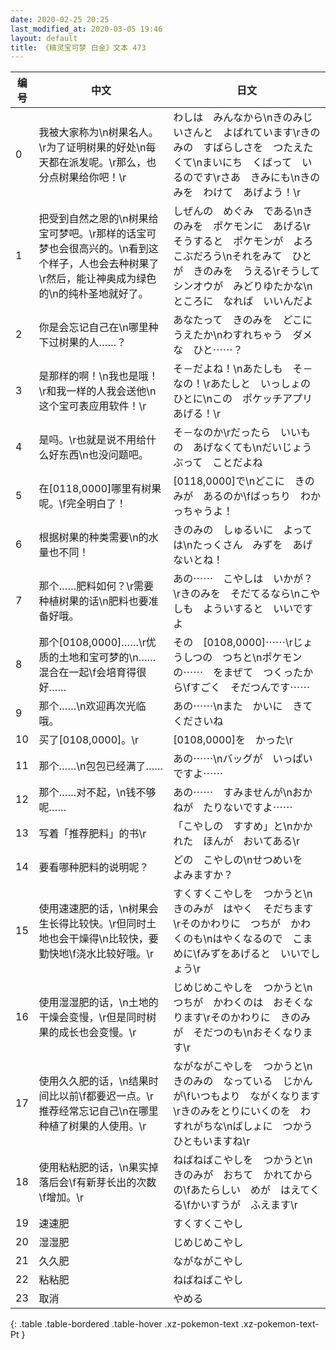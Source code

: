 ```yaml
---
date: 2020-02-25 20:25
last_modified_at: 2020-03-05 19:46
layout: default
title: 《精灵宝可梦 白金》文本 473
---
```

| 编号 | 中文 | 日文 |
| ---- | ---- | ---- |
| 0 | 我被大家称为\n树果名人。\r为了证明树果的好处\n每天都在派发呢。\r那么，也分点树果给你吧！\r | わしは　みんなから\nきのみじいさんと　よばれています\rきのみの　すばらしさを　つたえたくて\nまいにち　くばって　いるのです\rさあ　きみにも\nきのみを　わけて　あげよう！\r |
| 1 | 把受到自然之恩的\n树果给宝可梦吧。\r那样的话宝可梦也会很高兴的。\n看到这个样子，人也会去种树果了\r然后，能让神奥成为绿色的\n的纯朴圣地就好了。 | しぜんの　めぐみ　である\nきのみを　ポケモンに　あげる\rそうすると　ポケモンが　よろこぶだろう\nそれをみて　ひとが　きのみを　うえる\rそうして　シンオウが　みどりゆたかな\nところに　なれば　いいんだよ |
| 2 | 你是会忘记自己在\n哪里种下过树果的人……？ | あなたって　きのみを　どこにうえたか\nわすれちゃう　ダメな　ひと⋯⋯？ |
| 3 | 是那样的啊！\n我也是哦！\r和我一样的人我会送他\n这个宝可表应用软件！\r | そ－だよね！\nあたしも　そ－なの！\rあたしと　いっしょの　ひとに\nこの　ポケッチアプリ　あげる！\r |
| 4 | 是吗。\r也就是说不用给什么好东西\n也没问题吧。 | そ－なのか\rだったら　いいもの　あげなくても\nだいじょうぶって　ことだよね |
| 5 | 在[0118,0000]哪里有树果呢。\f完全明白了！ | [0118,0000]で\nどこに　きのみが　あるのか\fばっちり　わかっちゃうよ！ |
| 6 | 根据树果的种类需要\n的水量也不同！ | きのみの　しゅるいに　よっては\nたっくさん　みずを　あげないとね！ |
| 7 | 那个……肥料如何？\r需要种植树果的话\n肥料也要准备好哦。 | あの⋯⋯　こやしは　いかが？\rきのみを　そだてるなら\nこやしも　よういすると　いいですよ |
| 8 | 那个[0108,0000]……\r优质的土地和宝可梦的\n……混合在一起\f会培育得很好…… | その　[0108,0000]⋯⋯\rじょうしつの　つちと\nポケモンの⋯⋯　をまぜて　つくったから\fすごく　そだつんです⋯⋯ |
| 9 | 那个……\n欢迎再次光临哦。 | あの⋯⋯\nまた　かいに　きてくださいね |
| 10 | 买了[0108,0000]。\r | [0108,0000]を　かった\r |
| 11 | 那个……\n包包已经满了…… | あの⋯⋯\nバッグが　いっぱい　ですよ⋯⋯ |
| 12 | 那个……对不起，\n钱不够呢…… | あの⋯⋯　すみませんが\nおかねが　たりないですよ⋯⋯ |
| 13 | 写着「推荐肥料」的书\r | 「こやしの　すすめ」と\nかかれた　ほんが　おいてある\r |
| 14 | 要看哪种肥料的说明呢？ | どの　こやしの\nせつめいを　よみますか？ |
| 15 | 使用速速肥的话，\n树果会生长得比较快。\r但同时土地也会干燥得\n比较快，要勤快地\f浇水比较好哦。\r | すくすくこやしを　つかうと\nきのみが　はやく　そだちます\rそのかわりに　つちが　かわくのも\nはやくなるので　こまめに\fみずをあげると　いいでしょう\r |
| 16 | 使用湿湿肥的话，\n土地的干燥会变慢，\r但是同时树果的成长也会变慢。\r | じめじめこやしを　つかうと\nつちが　かわくのは　おそくなります\rそのかわりに　きのみが　そだつのも\nおそくなります\r |
| 17 | 使用久久肥的话，\n结果时间比以前\f都要迟一点。\r推荐经常忘记自己\n在哪里种植了树果的人使用。\r | ながながこやしを　つかうと\nきのみの　なっている　じかんが\fいつもより　ながくなります\rきのみをとりにいくのを　わすれがちな\nばしょに　つかう　ひともいますね\r |
| 18 | 使用粘粘肥的话，\n果实掉落后会\f有新芽长出的次数\f增加。\r | ねばねばこやしを　つかうと\nきのみが　おちて　かれてからの\fあたらしい　めが　はえてくる\fかいすうが　ふえます\r |
| 19 | 速速肥 | すくすくこやし |
| 20 | 湿湿肥 | じめじめこやし |
| 21 | 久久肥 | ながながこやし |
| 22 | 粘粘肥 | ねばねばこやし |
| 23 | 取消 | やめる |
{: .table .table-bordered .table-hover .xz-pokemon-text .xz-pokemon-text-Pt }
